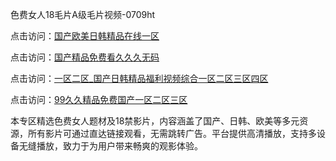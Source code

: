 色费女人18毛片A级毛片视频-0709ht

点击访问：<a href="https://heiliaoxwd5i8.pages.dev">国产欧美日韩精品在线一区</a>

点击访问：<a href="https://heiliaowt0d7p.pages.dev">国产精品免费看久久久无码</a>

点击访问：<a href="https://heiliaoga6s9v.pages.dev">一区二区_国产日韩精品福利视频综合一区二区三区四区</a>

点击访问：<a href="https://heiliaoow5kzm.pages.dev">99久久精品免费国产一区二区三区</a>

本专区精选色费女人题材及18禁影片，内容涵盖了国产、日韩、欧美等多元资源，所有影片可通过直达链接观看，无需跳转广告。平台提供高清播放，支持多设备无缝播放，致力于为用户带来畅爽的观影体验。

<span style="display:none;">[Canonical link](）</span>
